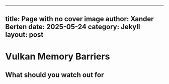   ---
title: Page with no cover image
author: Xander Berten
date: 2025-05-24
category: Jekyll
layout: post
  ---

# Vulkan Memory Barriers 
## What should you watch out for
